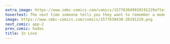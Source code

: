 ```yaml
---
extra_image: https://www.smbc-comics.com/comics/157763049920191229after.png
hovertext: The next time someone tells you they want to remember a moment forever, just shout 'dolphin dongs!' as loud as you can.
image: https://www.smbc-comics.com/comics/1577630430-20191229.png
next_comic: app-2
prev_comic: hades
title: In Love
---
```


